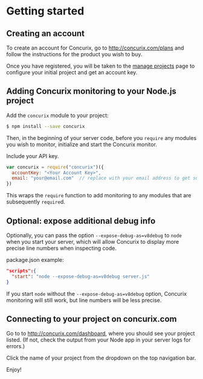 # Getting started

## Creating an account

To create an account for Concurix, go to http://concurix.com/plans and follow the instructions for the product you wish to buy. 

Once you have registered, you will be taken to the [manage projects](http://concurix.com/manage_projects) page to configure your initial project and get an account key.

## Adding Concurix monitoring to your Node.js project

Add the `concurix` module to your project:

```bash
$ npm install --save concurix
```

Then, in the beginning of your server code, before you `require` any modules you wish to monitor, initialize and start the Concurix monitor.

Include your API key.

```javascript
var concurix = require("concurix")({
  accountKey: "<Your Account Key>",
  email: "your@email.com"  // replace with your email address to get support
})
```

This wraps the `require` function to add monitoring to any modules that are subsequently `require`d.

## Optional: expose additional debug info

Optionally, you can pass the option `--expose-debug-as=v8debug` to `node` when you start your server, which will allow Concurix to display more precise line numbers when inspecting code.

package.json example:

```json
"scripts":{
  "start": "node --expose-debug-as=v8debug server.js"
}
```

If you start `node` without the `--expose-debug-as=v8debug` option, Concurix monitoring will still work, but line numbers will be less precise.

<!-- TODO: explain *how* line numbers will be less precise (eg. function-level instead of statement-level) -->

## Connecting to your project on concurix.com

Go to to http://concurix.com/dashboard, where you should see your project listed. (If not, check the output from your Node app in your server logs for errors.)

Click the name of your project from the dropdown on the top navigation bar.

Enjoy!
